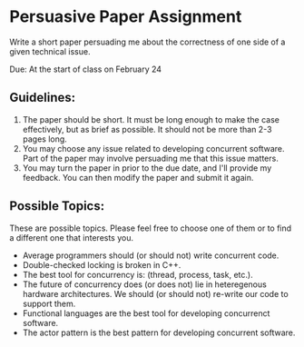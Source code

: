 Persuasive Paper Assignment
===========================
Write a short paper persuading me about the correctness of one side of a given technical issue.

Due: At the start of class on February 24

Guidelines:
-----------
1. The paper should be short. It must be long enough to make the case effectively, but as brief as possible. It should not be more than 2-3 pages long.
2. You may choose any issue related to developing concurrent software. Part of the paper may involve persuading me that this issue matters.
3. You may turn the paper in prior to the due date, and I'll provide my feedback. You can then modify the paper and submit it again.

Possible Topics:
----------------
These are possible topics. Please feel free to choose one of them or to find a different one that interests you.

* Average programmers should (or should not) write concurrent code.
* Double-checked locking is broken in C++.
* The best tool for concurrency is: (thread, process, task, etc.).
* The future of concurrency does (or does not) lie in heteregenous hardware architectures. We should (or should not) re-write our code to support them.
* Functional languages are the best tool for developing concurrenct software.
* The actor pattern is the best pattern for developing concurrent software.
